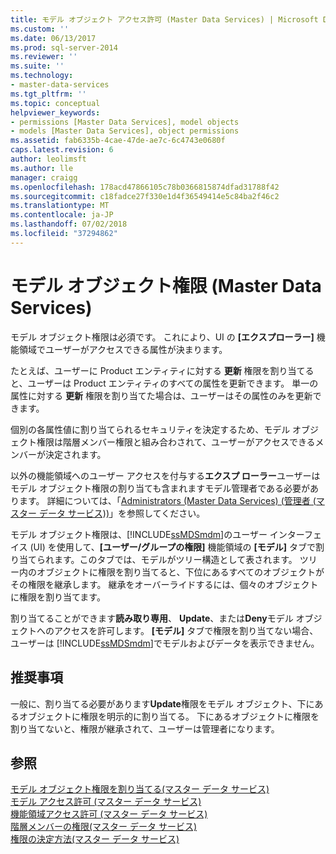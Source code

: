 ```yaml
---
title: モデル オブジェクト アクセス許可 (Master Data Services) | Microsoft Docs
ms.custom: ''
ms.date: 06/13/2017
ms.prod: sql-server-2014
ms.reviewer: ''
ms.suite: ''
ms.technology:
- master-data-services
ms.tgt_pltfrm: ''
ms.topic: conceptual
helpviewer_keywords:
- permissions [Master Data Services], model objects
- models [Master Data Services], object permissions
ms.assetid: fab6335b-4cae-47de-ae7c-6c4743e0680f
caps.latest.revision: 6
author: leolimsft
ms.author: lle
manager: craigg
ms.openlocfilehash: 178acd47866105c78b0366815874dfad31788f42
ms.sourcegitcommit: c18fadce27f330e1d4f36549414e5c84ba2f46c2
ms.translationtype: MT
ms.contentlocale: ja-JP
ms.lasthandoff: 07/02/2018
ms.locfileid: "37294862"
---
```

# <a name="model-object-permissions-master-data-services"></a>モデル オブジェクト権限 (Master Data Services)
  モデル オブジェクト権限は必須です。 これにより、UI の **[エクスプローラー]** 機能領域でユーザーがアクセスできる属性が決まります。  
  
 たとえば、ユーザーに Product エンティティに対する **更新** 権限を割り当てると、ユーザーは Product エンティティのすべての属性を更新できます。 単一の属性に対する **更新** 権限を割り当てた場合は、ユーザーはその属性のみを更新できます。  
  
 個別の各属性値に割り当てられるセキュリティを決定するため、モデル オブジェクト権限は階層メンバー権限と組み合わされて、ユーザーがアクセスできるメンバーが決定されます。  
  
 以外の機能領域へのユーザー アクセスを付与する**エクスプ ローラー**ユーザーはモデル オブジェクト権限の割り当ても含まれますモデル管理者である必要があります。 詳細については、「[Administrators &#40;Master Data Services&#41; (管理者 &#40;マスター データ サービス&#41;)](administrators-master-data-services.md)」を参照してください。  
  
 モデル オブジェクト権限は、[!INCLUDE[ssMDSmdm](../includes/ssmdsmdm-md.md)]のユーザー インターフェイス (UI) を使用して、**[ユーザー/グループの権限]** 機能領域の **[モデル]** タブで割り当てられます。このタブでは、モデルがツリー構造として表されます。 ツリー内のオブジェクトに権限を割り当てると、下位にあるすべてのオブジェクトがその権限を継承します。 継承をオーバーライドするには、個々のオブジェクトに権限を割り当てます。  
  
 割り当てることができます**読み取り専用**、 **Update**、または**Deny**モデル オブジェクトへのアクセスを許可します。 **[モデル]** タブで権限を割り当てない場合、ユーザーは [!INCLUDE[ssMDSmdm](../includes/ssmdsmdm-md.md)]でモデルおよびデータを表示できません。  
  
## <a name="best-practice"></a>推奨事項  
 一般に、割り当てる必要があります**Update**権限をモデル オブジェクト、下にあるオブジェクトに権限を明示的に割り当てる。 下にあるオブジェクトに権限を割り当てないと、権限が継承されて、ユーザーは管理者になります。  
  
## <a name="see-also"></a>参照  
 [モデル オブジェクト権限を割り当てる&#40;マスター データ サービス&#41;](../../2014/master-data-services/assign-model-object-permissions-master-data-services.md)   
 [モデル アクセス許可 (マスター データ サービス)](../../2014/master-data-services/model-permissions-master-data-services.md)   
 [機能領域アクセス許可 (マスター データ サービス)](../../2014/master-data-services/functional-area-permissions-master-data-services.md)   
 [階層メンバーの権限&#40;マスター データ サービス&#41;](../../2014/master-data-services/hierarchy-member-permissions-master-data-services.md)   
 [権限の決定方法&#40;マスター データ サービス&#41;](../../2014/master-data-services/how-permissions-are-determined-master-data-services.md)  
  
  

